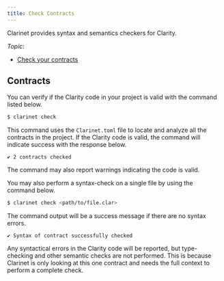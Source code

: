 ```yaml
---
title: Check Contracts
---
```


Clarinet provides syntax and semantics checkers for Clarity. 

*Topic*:

* [Check your contracts](#contracts)

## Contracts

You can verify if the Clarity code in your project is valid with the command listed below.

```bash
$ clarinet check
```

This command uses the `Clarinet.toml` file to locate and analyze all the contracts in the project.
If the Clarity code is valid, the command will indicate success with the response below.

```
✔ 2 contracts checked
```

The command may also report warnings indicating the code is valid.

You may also perform a syntax-check on a single file by using the command below.

```bash
$ clarinet check <path/to/file.clar>
```

The command output will be a success message if there are no syntax errors.

```
✔ Syntax of contract successfully checked
```

Any syntactical errors in the Clarity code will be reported, but type-checking and other semantic checks are not performed.
This is because Clarinet is only looking at this one contract and needs the full context to perform a complete check.

